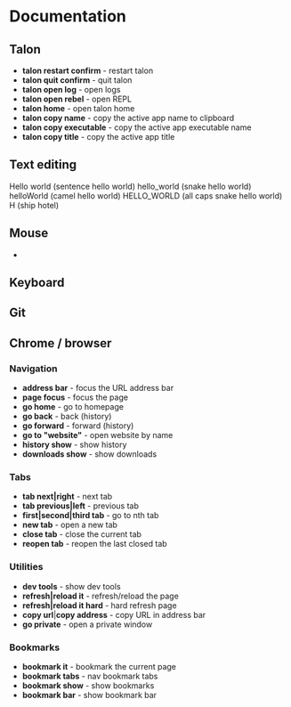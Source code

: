 # Documentation

## Talon

- **talon restart confirm** - restart talon
- **talon quit confirm** - quit talon
- **talon open log** - open logs
- **talon open rebel** - open REPL
- **talon home** - open talon home
- **talon copy name** - copy the active app name to clipboard
- **talon copy executable** - copy the active app executable name
- **talon copy title** - copy the active app title

## Text editing

Hello world (sentence hello world)
hello_world (snake hello world)
helloWorld (camel hello world)
HELLO_WORLD (all caps snake hello world)
H (ship hotel)

## Mouse

-

## Keyboard

## Git

## Chrome / browser

### Navigation

- **address bar** - focus the URL address bar
- **page focus** - focus the page
- **go home** - go to homepage
- **go back** - back (history)
- **go forward** - forward (history)
- **go to "website"** - open website by name
- **history show** - show history
- **downloads show** - show downloads

### Tabs

- **tab next|right** - next tab
- **tab previous|left** - previous tab
- **first|second|third tab** - go to nth tab
- **new tab** - open a new tab
- **close tab** - close the current tab
- **reopen tab** - reopen the last closed tab

### Utilities

- **dev tools** - show dev tools
- **refresh|reload it** - refresh/reload the page
- **refresh|reload it hard** - hard refresh page
- **copy url**|**copy address** - copy URL in address bar
- **go private** - open a private window

### Bookmarks

- **bookmark it** - bookmark the current page
- **bookmark tabs** - nav bookmark tabs
- **bookmark show** - show bookmarks
- **bookmark bar** - show bookmark bar
